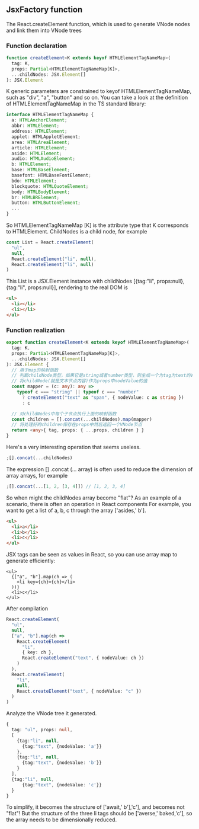 ## JsxFactory function
The React.createElement function, which is used to generate VNode nodes and link them into VNode trees
### Function declaration
```typescript
function createElement<K extends keyof HTMLElementTagNameMap>(
  tag: K,
  props: Partial<HTMLElementTagNameMap[K]>,
  ...childNodes: JSX.Element[]
): JSX.Element
```
K generic parameters are constrained to keyof HTMLElementTagNameMap, such as "div", "a", "button" and so on. You can take a look at the definition of HTMLElementTagNameMap in the TS standard library:
```typescript
interface HTMLElementTagNameMap {
  a: HTMLAnchorElement;
  abbr: HTMLElement;
  address: HTMLElement;
  applet: HTMLAppletElement;
  area: HTMLAreaElement;
  article: HTMLElement;
  aside: HTMLElement;
  audio: HTMLAudioElement;
  b: HTMLElement;
  base: HTMLBaseElement;
  basefont: HTMLBaseFontElement;
  bdo: HTMLElement;
  blockquote: HTMLQuoteElement;
  body: HTMLBodyElement;
  br: HTMLBRElement;
  button: HTMLButtonElement;
  ...
}
```
So HTMLElementTagNameMap [K] is the attribute type that K corresponds to HTMLElement.
ChildNodes is a child node, for example
```typescript
const List = React.createElement(
  "ul",
  null,
  React.createElement("li", null),
  React.createElement("li", null)
)
```
This List is a JSX.Element instance with childNodes [{tag:"li", props:null}, {tag:"li", props:null}], rendering to the real DOM is
```html
<ul>
  <li></li>
  <li></li>
</ul>
```
### Function realization
```typescript
export function createElement<K extends keyof HTMLElementTagNameMap>(
  tag: K,
  props: Partial<HTMLElementTagNameMap[K]>,
  ...childNodes: JSX.Element[]
): JSX.Element {
  // 用于map的映射函数
  // 判断childNode类型，如果它是string或者number类型，则生成一个为tag为text的VNode
  // 将childNode(就是文本节点内容)作为props中nodeValue的值
  const mapper = (c: any): any =>
    typeof c === "string" || typeof c === "number"
      ? createElement("text" as "span", { nodeValue: c as string })
      : c

  // 对childNodes中每个子节点执行上面的映射函数
  const children = [].concat(...childNodes).map(mapper)
  // 将处理好的children保存在props中然后返回一个VNode节点
  return <any>{ tag, props: { ...props, children } }
}
```
Here's a very interesting operation that seems useless.
```typescript
;[].concat(...childNodes)
```
The expression [] .concat (... array) is often used to reduce the dimension of array arrays, for example
```typescript
;[].concat(...[1, 2, [3, 4]]) // [1, 2, 3, 4]
```
So when might the childNodes array become "flat"?
As an example of a scenario, there is often an operation in React components
For example, you want to get a list of a, b, c through the array ['asides,' b'].
```html
<ul>
  <li>a</li>
  <li>b</li>
  <li>c</li>
</ul>
```
JSX tags can be seen as values in React, so you can use array map to generate efficiently:
```tsx
<ul>
  {["a", "b"].map(ch => (
    <li key={ch}>{ch}</li>
  ))}
  <li>c</li>
</ul>
```
After compilation
```typescript
React.createElement(
  "ul",
  null,
  ["a", "b"].map(ch =>
    React.createElement(
      "li",
      { key: ch },
      React.createElement("text", { nodeValue: ch })
    )
  ),
  React.createElement(
    "li",
    null,
    React.createElement("text", { nodeValue: "c" })
  )
)
```
Analyze the VNode tree it generated.
```typescript
{
  tag: "ul", props: null,
  [
    {tag:"li", null,
      {tag:"text", {nodeValue: 'a'}}
    },
    {tag:"li", null,
      {tag:"text", {nodeValue: 'b'}}
    }
  ],
  {tag:"li", null,
      {tag:"text", {nodeValue: 'c'}}
  }
}
```
To simplify, it becomes the structure of ['await,' b'],'c'], and becomes not "flat"! But the structure of the three li tags should be ['averse,' baked,'c'], so the array needs to be dimensionally reduced.